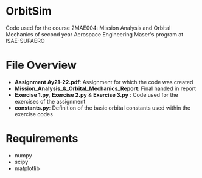 # OrbitSim
Code used for the course 2MAE004: Mission Analysis and Orbital Mechanics of second year Aerospace Engineering Maser's program at ISAE-SUPAERO

# File Overview
- **Assignment Ay21-22.pdf**: Assignment for which the code was created
- **Mission_Analysis_&_Orbital_Mechanics_Report**: Final handed in report
- **Exercise 1.py**, **Exercise 2.py** & **Exercise 3.py** : Code used for the exercises of the assignment
- **constants.py**: Definition of the basic orbital constants used within the exercise codes

# Requirements
- numpy
- scipy
- matplotlib
